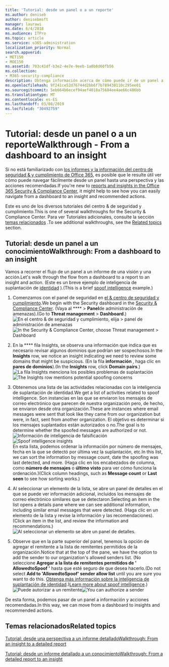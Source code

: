 ```yaml
---
title: 'Tutorial: desde un panel o a un reporte'
ms.author: deniseb
author: denisebmsft
manager: laurawi
ms.date: 6/4/2018
ms.audience: ITPro
ms.topic: article
ms.service: o365-administration
localization_priority: Normal
search.appverid:
- MET150
- MOE150
ms.assetid: 703c41df-b3e2-4e7e-9eeb-1a0b8d60fb56
ms.collection:
- M365-security-compliance
description: Obtenga información acerca de cómo puede ir de un panel a un conocimiento de las acciones recomendadas en el centro de seguridad &amp; y cumplimiento.
ms.openlocfilehash: 9f241ce52d76744d2bb6f7b789438110c295ee01
ms.sourcegitcommit: 5eb664b6ecef94aef4018a75684ee4ae66c486bb
ms.translationtype: MT
ms.contentlocale: es-ES
ms.lasthandoff: 03/08/2019
ms.locfileid: "30492759"
---
```

# <a name="walkthrough---from-a-dashboard-to-an-insight"></a><span data-ttu-id="cd6a9-103">Tutorial: desde un panel o a un reporte</span><span class="sxs-lookup"><span data-stu-id="cd6a9-103">Walkthrough - From a dashboard to an insight</span></span>

<span data-ttu-id="cd6a9-104">Si no está familiarizado con [los informes y la información del centro de seguridad &amp; y cumplimiento de Office 365](reports-and-insights-in-security-and-compliance.md), es posible que le resulte útil ver cómo puede navegar fácilmente desde un panel hasta una perspectiva y las acciones recomendadas.</span><span class="sxs-lookup"><span data-stu-id="cd6a9-104">If you're new to [reports and insights in the Office 365 Security &amp; Compliance Center](reports-and-insights-in-security-and-compliance.md), it might help to see how you can easily navigate from a dashboard to an insight and recommended actions.</span></span> 
  
<span data-ttu-id="cd6a9-105">Este es uno de los diversos tutoriales del centro &amp; de seguridad y cumplimiento.</span><span class="sxs-lookup"><span data-stu-id="cd6a9-105">This is one of several walkthroughs for the Security &amp; Compliance Center.</span></span> <span data-ttu-id="cd6a9-106">Para ver Tutoriales adicionales, consulte la sección [temas relacionados](#related-topics) .</span><span class="sxs-lookup"><span data-stu-id="cd6a9-106">To see additional walkthroughs, see the [Related topics](#related-topics) section.</span></span> 
  
## <a name="walkthrough-from-a-dashboard-to-an-insight"></a><span data-ttu-id="cd6a9-107">Tutorial: desde un panel a un conocimiento</span><span class="sxs-lookup"><span data-stu-id="cd6a9-107">Walkthrough: From a dashboard to an insight</span></span>

<span data-ttu-id="cd6a9-108">Vamos a recorrer el flujo de un panel a un informe de una visión y una acción.</span><span class="sxs-lookup"><span data-stu-id="cd6a9-108">Let's walk through the flow from a dashboard to a report to an insight and action.</span></span> <span data-ttu-id="cd6a9-109">(Este es un breve ejemplo de inteligencia de suplantación de [identidad](learn-about-spoof-intelligence.md) ).</span><span class="sxs-lookup"><span data-stu-id="cd6a9-109">(This is a brief [spoof intelligence](learn-about-spoof-intelligence.md) example.)</span></span> 
  
1. <span data-ttu-id="cd6a9-110">Comenzamos con el panel de seguridad en [el &amp; centro de seguridad y cumplimiento](https://protection.office.com).</span><span class="sxs-lookup"><span data-stu-id="cd6a9-110">We begin with the Security dashboard in the [Security &amp; Compliance Center](https://protection.office.com).</span></span> <span data-ttu-id="cd6a9-111">(Vaya al \*\*\*\* \> **Panel**de administración de amenazas).</span><span class="sxs-lookup"><span data-stu-id="cd6a9-111">(Go to **Threat management** \> **Dashboard**.)</span></span><br><span data-ttu-id="cd6a9-112">![En el centro &amp; de seguridad y cumplimiento, elija \> panel de administración de amenazas](media/05a38660-eb13-4960-a266-11809c453d95.png)</span><span class="sxs-lookup"><span data-stu-id="cd6a9-112">![In the Security &amp; Compliance Center, choose Threat management \> Dashboard](media/05a38660-eb13-4960-a266-11809c453d95.png)</span></span><br>
  
2. <span data-ttu-id="cd6a9-113">En la \*\*\*\* fila Insights, se observa una información que indica que es necesario revisar algunos dominios que podrían ser sospechosos.</span><span class="sxs-lookup"><span data-stu-id="cd6a9-113">In the **Insights** row, we notice an insight indicating we need to review some domains that might be suspicious.</span></span> <span data-ttu-id="cd6a9-114">(En la fila **información** , haga clic en **pares de dominios**).</span><span class="sxs-lookup"><span data-stu-id="cd6a9-114">(In the **Insights** row, click **Domain pairs**.)</span></span><br><span data-ttu-id="cd6a9-115">![La fila Insights menciona los posibles problemas de suplantación](media/dd1d0cb3-3201-45d7-b41d-18a0944fe85d.png)</span><span class="sxs-lookup"><span data-stu-id="cd6a9-115">![The Insights row mentions potential spoofing concerns](media/dd1d0cb3-3201-45d7-b41d-18a0944fe85d.png)</span></span><br>
  
3. <span data-ttu-id="cd6a9-116">Obtenemos una lista de las actividades relacionadas con la inteligencia de suplantación de identidad.</span><span class="sxs-lookup"><span data-stu-id="cd6a9-116">We get a list of activities related to spoof intelligence.</span></span> <span data-ttu-id="cd6a9-117">Son instancias en las que se enviaron los mensajes de correo electrónico que parecen de nuestra organización pero, de hecho, se enviaron desde otra organización.</span><span class="sxs-lookup"><span data-stu-id="cd6a9-117">These are instances where email messages were sent that look like they came from our organization but were, in fact, sent from another organization.</span></span> <span data-ttu-id="cd6a9-118">El objetivo es determinar si los mensajes suplantados están autorizados o no.</span><span class="sxs-lookup"><span data-stu-id="cd6a9-118">The goal is to determine whether the spoofed messages are authorized or not.</span></span><br><span data-ttu-id="cd6a9-119">![Información de inteligencia de falsificación](media/a2e2b4fd-0c1e-499f-8401-cf3089da82fa.png)</span><span class="sxs-lookup"><span data-stu-id="cd6a9-119">![Spoof intelligence insights](media/a2e2b4fd-0c1e-499f-8401-cf3089da82fa.png)</span></span><br><span data-ttu-id="cd6a9-120">En esta lista, podemos ordenar la información por número de mensajes, fecha en la que se detectó por última vez la suplantación, etc.</span><span class="sxs-lookup"><span data-stu-id="cd6a9-120">In this list, we can sort the information by message count, date the spoofing was last detected, and more.</span></span> <span data-ttu-id="cd6a9-121">(Haga clic en los encabezados de columna, como **número de mensajes** o **último visto** para ver cómo funciona la ordenación.)</span><span class="sxs-lookup"><span data-stu-id="cd6a9-121">(Click column headings, such as **Message count** or **Last seen** to see how sorting works.)</span></span> 
    
4. <span data-ttu-id="cd6a9-122">Al seleccionar un elemento de la lista, se abre un panel de detalles en el que se puede ver información adicional, incluidos los mensajes de correo electrónico similares que se detectaron.</span><span class="sxs-lookup"><span data-stu-id="cd6a9-122">Selecting an item in the list opens a details pane where we can see additional information, including similar email messages that were detected.</span></span> <span data-ttu-id="cd6a9-123">(Haga clic en un elemento de la lista y revise la información y las recomendaciones).</span><span class="sxs-lookup"><span data-stu-id="cd6a9-123">(Click an item in the list, and review the information and recommendations.)</span></span><br>![Al seleccionar un elemento se abre un panel de detalles.](media/7ad1faa5-6ca2-474e-a609-eb275e0a8e59.png)<br>
  
5. <span data-ttu-id="cd6a9-125">Observe que en la parte superior del panel, tenemos la opción de agregar el remitente a la lista de remitentes permitidos de la organización.</span><span class="sxs-lookup"><span data-stu-id="cd6a9-125">Notice that at the top of the pane, we have the option to add the sender to our organization's allowed senders list.</span></span> <span data-ttu-id="cd6a9-126">(No seleccione **Agregar a la lista de remitentes permitidos de ' AllowedtoSpoof '** hasta que esté seguro de que desea hacerlo.</span><span class="sxs-lookup"><span data-stu-id="cd6a9-126">(Do not select **Add to 'AllowedtoSpoof' sender allow list** until you are sure you want to do this.</span></span> <span data-ttu-id="cd6a9-127">[Obtenga más información sobre la inteligencia de suplantación de identidad](learn-about-spoof-intelligence.md).)</span><span class="sxs-lookup"><span data-stu-id="cd6a9-127">[Learn more about spoof intelligence](learn-about-spoof-intelligence.md).)</span></span><br><span data-ttu-id="cd6a9-128">![Puede autorizar a un remitente](media/caf0c20a-6047-486d-8060-5a229a3de49f.png)</span><span class="sxs-lookup"><span data-stu-id="cd6a9-128">![You can authorize a sender](media/caf0c20a-6047-486d-8060-5a229a3de49f.png)</span></span>
  
<span data-ttu-id="cd6a9-129">De esta forma, podemos pasar de un panel a información y acciones recomendadas.</span><span class="sxs-lookup"><span data-stu-id="cd6a9-129">In this way, we can move from a dashboard to insights and recommended actions.</span></span>
  
## <a name="related-topics"></a><span data-ttu-id="cd6a9-130">Temas relacionados</span><span class="sxs-lookup"><span data-stu-id="cd6a9-130">Related topics</span></span>

[<span data-ttu-id="cd6a9-131">Tutorial: desde una perspectiva a un informe detallado</span><span class="sxs-lookup"><span data-stu-id="cd6a9-131">Walkthrough: From an insight to a detailed report</span></span>](from-an-insight-to-a-detailed-report.md)
  
[<span data-ttu-id="cd6a9-132">Tutorial: desde un informe detallado a un conocimiento</span><span class="sxs-lookup"><span data-stu-id="cd6a9-132">Walkthrough: From a detailed report to an insight</span></span>](from-a-detailed-report-to-an-insight.md)
  


